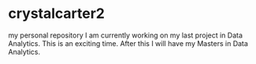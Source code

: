 # crystalcarter2
my personal repository
I am currently working on my last project in Data Analytics. 
This is an exciting time.
After this I will have my Masters in Data Analytics.
